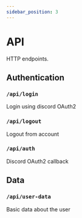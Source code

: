```yaml
---
sidebar_position: 3
---
```


# API

HTTP endpoints.

## Authentication

### `/api/login`

Login using discord OAuth2

### `/api/logout`

Logout from account

### `/api/auth`

Discord OAuth2 callback

## Data

### `/api/user-data`

Basic data about the user
